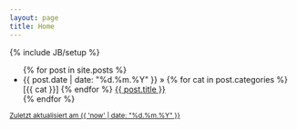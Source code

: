 ```yaml
---
layout: page
title: Home
---
```

{% include JB/setup %}

<ul class="posts">
  {% for post in site.posts %}
    <li>
    	<span>{{ post.date | date: "%d.%m.%Y" }}</span> &raquo;
		{% for cat in post.categories %}
			[{{ cat }}] 
		{% endfor %}
		<a href="{{ BASE_PATH }}{{ post.url }}">{{ post.title }}</a>
    </li>
  {% endfor %}
</ul>
<a href="https://github.com/stefan2904/stefan2904.github.com/commits/master">
	<small>Zuletzt aktualisiert am {{ 'now' | date: "%d.%m.%Y" }}</small>
</a>